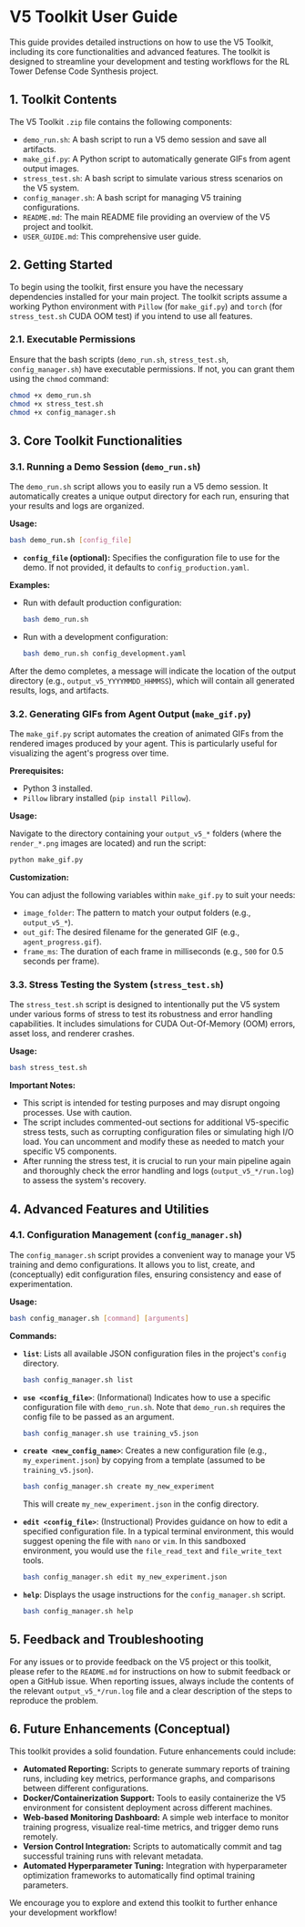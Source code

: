 
# V5 Toolkit User Guide

This guide provides detailed instructions on how to use the V5 Toolkit, including its core functionalities and advanced features. The toolkit is designed to streamline your development and testing workflows for the RL Tower Defense Code Synthesis project.

## 1. Toolkit Contents

The V5 Toolkit `.zip` file contains the following components:

- `demo_run.sh`: A bash script to run a V5 demo session and save all artifacts.
- `make_gif.py`: A Python script to automatically generate GIFs from agent output images.
- `stress_test.sh`: A bash script to simulate various stress scenarios on the V5 system.
- `config_manager.sh`: A bash script for managing V5 training configurations.
- `README.md`: The main README file providing an overview of the V5 project and toolkit.
- `USER_GUIDE.md`: This comprehensive user guide.

## 2. Getting Started

To begin using the toolkit, first ensure you have the necessary dependencies installed for your main project. The toolkit scripts assume a working Python environment with `Pillow` (for `make_gif.py`) and `torch` (for `stress_test.sh` CUDA OOM test) if you intend to use all features.

### 2.1. Executable Permissions

Ensure that the bash scripts (`demo_run.sh`, `stress_test.sh`, `config_manager.sh`) have executable permissions. If not, you can grant them using the `chmod` command:

```bash
chmod +x demo_run.sh
chmod +x stress_test.sh
chmod +x config_manager.sh
```

## 3. Core Toolkit Functionalities

### 3.1. Running a Demo Session (`demo_run.sh`)

The `demo_run.sh` script allows you to easily run a V5 demo session. It automatically creates a unique output directory for each run, ensuring that your results and logs are organized.

**Usage:**

```bash
bash demo_run.sh [config_file]
```

- **`config_file` (optional):** Specifies the configuration file to use for the demo. If not provided, it defaults to `config_production.yaml`.

**Examples:**

- Run with default production configuration:
  ```bash
  bash demo_run.sh
  ```

- Run with a development configuration:
  ```bash
  bash demo_run.sh config_development.yaml
  ```

After the demo completes, a message will indicate the location of the output directory (e.g., `output_v5_YYYYMMDD_HHMMSS`), which will contain all generated results, logs, and artifacts.

### 3.2. Generating GIFs from Agent Output (`make_gif.py`)

The `make_gif.py` script automates the creation of animated GIFs from the rendered images produced by your agent. This is particularly useful for visualizing the agent's progress over time.

**Prerequisites:**

- Python 3 installed.
- `Pillow` library installed (`pip install Pillow`).

**Usage:**

Navigate to the directory containing your `output_v5_*` folders (where the `render_*.png` images are located) and run the script:

```bash
python make_gif.py
```

**Customization:**

You can adjust the following variables within `make_gif.py` to suit your needs:

- `image_folder`: The pattern to match your output folders (e.g., `output_v5_*`).
- `out_gif`: The desired filename for the generated GIF (e.g., `agent_progress.gif`).
- `frame_ms`: The duration of each frame in milliseconds (e.g., `500` for 0.5 seconds per frame).

### 3.3. Stress Testing the System (`stress_test.sh`)

The `stress_test.sh` script is designed to intentionally put the V5 system under various forms of stress to test its robustness and error handling capabilities. It includes simulations for CUDA Out-Of-Memory (OOM) errors, asset loss, and renderer crashes.

**Usage:**

```bash
bash stress_test.sh
```

**Important Notes:**

- This script is intended for testing purposes and may disrupt ongoing processes. Use with caution.
- The script includes commented-out sections for additional V5-specific stress tests, such as corrupting configuration files or simulating high I/O load. You can uncomment and modify these as needed to match your specific V5 components.
- After running the stress test, it is crucial to run your main pipeline again and thoroughly check the error handling and logs (`output_v5_*/run.log`) to assess the system's recovery.

## 4. Advanced Features and Utilities

### 4.1. Configuration Management (`config_manager.sh`)

The `config_manager.sh` script provides a convenient way to manage your V5 training and demo configurations. It allows you to list, create, and (conceptually) edit configuration files, ensuring consistency and ease of experimentation.

**Usage:**

```bash
bash config_manager.sh [command] [arguments]
```

**Commands:**

- **`list`**: Lists all available JSON configuration files in the project's `config` directory.
  ```bash
  bash config_manager.sh list
  ```

- **`use <config_file>`**: (Informational) Indicates how to use a specific configuration file with `demo_run.sh`. Note that `demo_run.sh` requires the config file to be passed as an argument.
  ```bash
  bash config_manager.sh use training_v5.json
  ```

- **`create <new_config_name>`**: Creates a new configuration file (e.g., `my_experiment.json`) by copying from a template (assumed to be `training_v5.json`).
  ```bash
  bash config_manager.sh create my_new_experiment
  ```
  This will create `my_new_experiment.json` in the config directory.

- **`edit <config_file>`**: (Instructional) Provides guidance on how to edit a specified configuration file. In a typical terminal environment, this would suggest opening the file with `nano` or `vim`. In this sandboxed environment, you would use the `file_read_text` and `file_write_text` tools.
  ```bash
  bash config_manager.sh edit my_new_experiment.json
  ```

- **`help`**: Displays the usage instructions for the `config_manager.sh` script.
  ```bash
  bash config_manager.sh help
  ```

## 5. Feedback and Troubleshooting

For any issues or to provide feedback on the V5 project or this toolkit, please refer to the `README.md` for instructions on how to submit feedback or open a GitHub issue. When reporting issues, always include the contents of the relevant `output_v5_*/run.log` file and a clear description of the steps to reproduce the problem.

## 6. Future Enhancements (Conceptual)

This toolkit provides a solid foundation. Future enhancements could include:

- **Automated Reporting:** Scripts to generate summary reports of training runs, including key metrics, performance graphs, and comparisons between different configurations.
- **Docker/Containerization Support:** Tools to easily containerize the V5 environment for consistent deployment across different machines.
- **Web-based Monitoring Dashboard:** A simple web interface to monitor training progress, visualize real-time metrics, and trigger demo runs remotely.
- **Version Control Integration:** Scripts to automatically commit and tag successful training runs with relevant metadata.
- **Automated Hyperparameter Tuning:** Integration with hyperparameter optimization frameworks to automatically find optimal training parameters.

We encourage you to explore and extend this toolkit to further enhance your development workflow!

